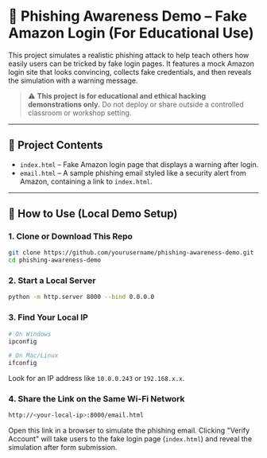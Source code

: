 # 🎣 Phishing Awareness Demo – Fake Amazon Login (For Educational Use)

This project simulates a realistic phishing attack to help teach others how easily users can be tricked by fake login pages. It features a mock Amazon login site that looks convincing, collects fake credentials, and then reveals the simulation with a warning message.

> ⚠️ **This project is for educational and ethical hacking demonstrations only.** Do not deploy or share outside a controlled classroom or workshop setting.

---

## 📂 Project Contents

- `index.html` – Fake Amazon login page that displays a warning after login.
- `email.html` – A sample phishing email styled like a security alert from Amazon, containing a link to `index.html`.

---

## 🔧 How to Use (Local Demo Setup)

### 1. Clone or Download This Repo
```bash
git clone https://github.com/yourusername/phishing-awareness-demo.git
cd phishing-awareness-demo
```

### 2. Start a Local Server
```bash
python -m http.server 8000 --bind 0.0.0.0
```

### 3. Find Your Local IP
```bash
# On Windows
ipconfig

# On Mac/Linux
ifconfig
```
Look for an IP address like `10.0.0.243` or `192.168.x.x`.

### 4. Share the Link on the Same Wi-Fi Network
```bash
http://<your-local-ip>:8000/email.html
```
Open this link in a browser to simulate the phishing email. Clicking "Verify Account" will take users to the fake login page (`index.html`) and reveal the simulation after form submission.
